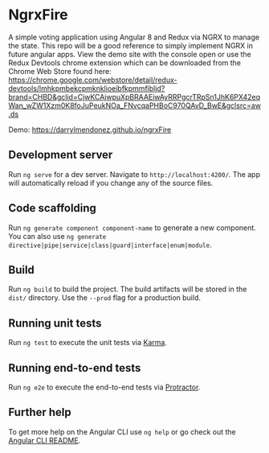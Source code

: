 # NgrxFire

A simple voting application using Angular 8 and Redux via NGRX to manage the state. This repo will be a good reference to simply implement NGRX in future angular apps. View the demo site with the console open or use the Redux Devtools chrome extension which can be downloaded from the Chrome Web Store found here: https://chrome.google.com/webstore/detail/redux-devtools/lmhkpmbekcpmknklioeibfkpmmfibljd?brand=CHBD&gclid=CjwKCAjwpuXpBRAAEiwAyRRPgcrTRpSn1JhK6PX42eqWan_wZW1Xzm0K8foJuPeukNOa_FNvcqaPHBoC970QAvD_BwE&gclsrc=aw.ds

Demo: https://darrylmendonez.github.io/ngrxFire

## Development server

Run `ng serve` for a dev server. Navigate to `http://localhost:4200/`. The app will automatically reload if you change any of the source files.

## Code scaffolding

Run `ng generate component component-name` to generate a new component. You can also use `ng generate directive|pipe|service|class|guard|interface|enum|module`.

## Build

Run `ng build` to build the project. The build artifacts will be stored in the `dist/` directory. Use the `--prod` flag for a production build.

## Running unit tests

Run `ng test` to execute the unit tests via [Karma](https://karma-runner.github.io).

## Running end-to-end tests

Run `ng e2e` to execute the end-to-end tests via [Protractor](http://www.protractortest.org/).

## Further help

To get more help on the Angular CLI use `ng help` or go check out the [Angular CLI README](https://github.com/angular/angular-cli/blob/master/README.md).
